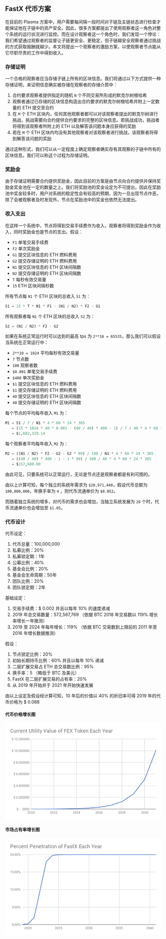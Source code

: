 ## FastX 代币方案

在目前的 Plasma 方案中，用户需要每间隔一段时间对子链及主链状态进行检查才能保证他在子链中的资产安全。因此，很多方案都提出了使用观察者这一角色对整个系统的运行状况进行监控。而在设计观察者这一个角色时，我们发现一个悖论：我们希望通过观察者的监督让子链更安全、更稳定，但子链越安全观察者通过挑战的方式获取报酬就越少。本文将提出一个观察者的激励方案，以使观察者节点能从它尽职尽责的工作中得到收入。

### 存储证明

一个合格的观察者应当存储子链上所有的区块信息。我们将通过以下方式提供一种存储证明，来证明信息确实被存储在观察者的存储介质中：

1. 合约要求观察者提供指定的随机 `N` 个不同交易所形成的默克尔树根哈希
2. 观察者通过已存储的区块信息构造出合约要求的默克尔树根哈希并附上一定数量的 ETH 提交至合约
3. 在 `M` 个 ETH 区块内，任何其他观察者都可以对该观察者提出的默克尔树进行挑战，挑战需要向合约提供合约要求的完整的区块信息。若挑战成功，挑战者将得到该观察者所附上的 ETH 以及解答该问题本身应获得的奖励
4. 若在 `M` 个 ETH 区块内均没有其他观察者对该观察者进行挑战，该观察者将得到解答该问题的奖励

通过这种形式，我们可以从一定程度上确定观察者确实存有其观察的子链中所有的区块信息。我们可以称这个过程为存储证明。

### 奖励金

由于存储证明需要合约提供奖励金，因此目前的方案是由节点向合约提供并保持奖励金奖金池在一定的数量之上。我们将奖励池的奖金设定为不可提出，因此在奖励池中奖金较多时，用户对系统的稳定性会有较高的预期，因为一旦出现节点作恶，除了会被观察者及时发现外，节点在奖励池中的奖金也依然无法提出。

### 收入支出

在这样一个系统中，节点将得到交易手续费作为收入，观察者将得到奖励金作为收入，同时奖励金也是节点的支出。假设：

- `F1` 单笔交易手续费
- `F2` 单次奖励金
- `G1` 提交区块信息的 ETH 燃料费用
- `G2` 提交存储证明的 ETH 燃料费用
- `N1` 提交区块信息的 ETH 区块间隔数
- `N2` 提交存储证明的 ETH 区块间隔数
- `T` 每秒有效交易量
- `15` ETH 区块间隔秒数

所有节点每 `N1` 个 ETH 区块的总收入 `S1` 为：

```sql
S1 = 15 * T * N1 * F1 - (N1 / N2) * F2 - G1
```

所有观察者每 `N1` 个 ETH 区块的总收入 `S2` 为：

```sql
S2 = (N1 / N2) * F2 - G2
```

如果在系统正常运行时可以达到的最高 tps 为 `2**16 = 65535`，那么我们可以假设当系统在正常运行中：

- `2**10 = 1024` 平均每秒有效交易量
- `7` 节点数
- `100` 观察者数
- `$0.001` 单笔交易手续费
- `$400` 单次奖励金
- `$1` 提交区块信息的 ETH 燃料费用
- `$1` 提交存储证明的 ETH 燃料费用
- `40` 提交区块信息的 ETH 区块间隔数
- `40` 提交存储证明的 ETH 区块间隔数

每个节点的平均每年收入 `M1` 为：

```sql
M1 = S1 / 7 / N1 * 4 * 60 * 24 * 365
   = (15 * 1024 * 40 * 0.001 - (40 / 40) * 400 - 1) / 7 / 40 * 4 * 60 * 24 * 365
   = $1,602,329.14
```

每个观察者平均每年收入 `M2` 为：

```sql
M2 = ((N1 / N2) * F2 - G2 - G2 * 99) / 100 / N1 * 4 * 60 * 24 * 365
   = ((40 / 40) * 400 - 1 - 1 * 99) / 100 / 40 * 4 * 60 * 24 * 365
   = $157,680.00
```

由此可见，只要系统可以正常运行，无论是节点还是观察者都是有利可图的。

由以上计算可知，每个独立的系统年需求为 `$20,971,440`，假设代币总额为 `100,000,000`，年换手率为 `4` ，则代币流通单价为 `$0.052`。

而随着独立系统的增多，对代币的需求也会增加，当独立系统发展为 `20` 个时，代币流通单价也会增加至 `$1.05`。

### 代币设计

代币设定：

1. 代币总量：100,000,000
2. 私募比例：20%
3. 私募锁定期：1年
4. 公募比例：40%
5. 基金会比例：20%
6. 基金会生命周期：50年
7. 团队比例：20%
8. 团队锁定期：2年

基础设定：

1. 交易手续费：$ 0.002 并且以每年 10% 的速度递减
2. 2019 年总交易数量：572,567,769 （依据 BTC 2018 年交易数以 119% 增长率增长一年推测）
3. 2019 至 2024 年每年增长：119% （依据 BTC 交易数到上限前的 2011 年至 2016 年增长数据推测）

假设：

1. 节点锁定比例：20%
2. 初始长期持币比例：60% 并且以每年 10% 递减
3. 二层扩展交易占 ETH 总交易数比例：95%
4. 换手率：5 （略低于 BTC 及美元）
5. FastX 在二层扩展交易的占有率：20%
6. 从 2019 年开始并于 2021 年开始快速发展

由以上设定及假设经计算可知，10 年后的价值以 40% 的折旧率可得 2019 年的代币价格为  $ 0.088

#### 代币价格增长图

![FEX Utility Value Each Year](https://raw.githubusercontent.com/FastXProtocol/fastx-doc/master/FastX%20%E4%BB%A3%E5%B8%81%E6%96%B9%E6%A1%88/fex_value_chart.png)


#### 市场占有率增长图

![FEX Penetration Percentage Each Year](https://raw.githubusercontent.com/FastXProtocol/fastx-doc/master/FastX%20%E4%BB%A3%E5%B8%81%E6%96%B9%E6%A1%88/fex_adoption_chart.png)
